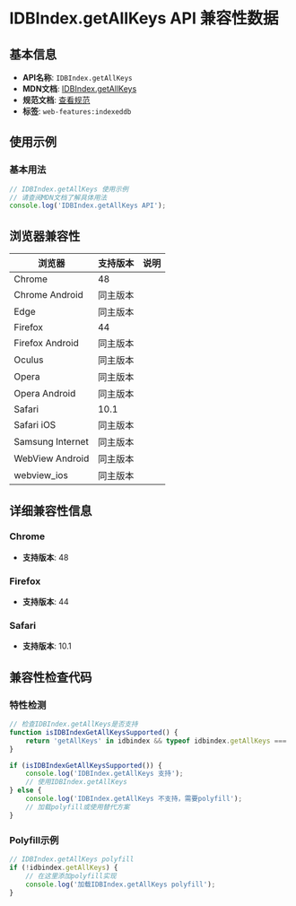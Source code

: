 # IDBIndex.getAllKeys API 兼容性数据

## 基本信息

- **API名称**: `IDBIndex.getAllKeys`
- **MDN文档**: [IDBIndex.getAllKeys](https://developer.mozilla.org/docs/Web/API/IDBIndex/getAllKeys)
- **规范文档**: [查看规范](https://w3c.github.io/IndexedDB/#ref-for-dom-idbindex-getallkeys①)
- **标签**: `web-features:indexeddb`

## 使用示例

### 基本用法

```javascript
// IDBIndex.getAllKeys 使用示例
// 请查阅MDN文档了解具体用法
console.log('IDBIndex.getAllKeys API');
```

## 浏览器兼容性

| 浏览器 | 支持版本 | 说明 |
|--------|----------|------|
| Chrome | 48 |  |
| Chrome Android | 同主版本 |  |
| Edge | 同主版本 |  |
| Firefox | 44 |  |
| Firefox Android | 同主版本 |  |
| Oculus | 同主版本 |  |
| Opera | 同主版本 |  |
| Opera Android | 同主版本 |  |
| Safari | 10.1 |  |
| Safari iOS | 同主版本 |  |
| Samsung Internet | 同主版本 |  |
| WebView Android | 同主版本 |  |
| webview_ios | 同主版本 |  |

## 详细兼容性信息

### Chrome

- **支持版本**: 48

### Firefox

- **支持版本**: 44

### Safari

- **支持版本**: 10.1

## 兼容性检查代码

### 特性检测

```javascript
// 检查IDBIndex.getAllKeys是否支持
function isIDBIndexGetAllKeysSupported() {
    return 'getAllKeys' in idbindex && typeof idbindex.getAllKeys === 'function';
}

if (isIDBIndexGetAllKeysSupported()) {
    console.log('IDBIndex.getAllKeys 支持');
    // 使用IDBIndex.getAllKeys
} else {
    console.log('IDBIndex.getAllKeys 不支持，需要polyfill');
    // 加载polyfill或使用替代方案
}
```

### Polyfill示例

```javascript
// IDBIndex.getAllKeys polyfill
if (!idbindex.getAllKeys) {
    // 在这里添加polyfill实现
    console.log('加载IDBIndex.getAllKeys polyfill');
}
```

